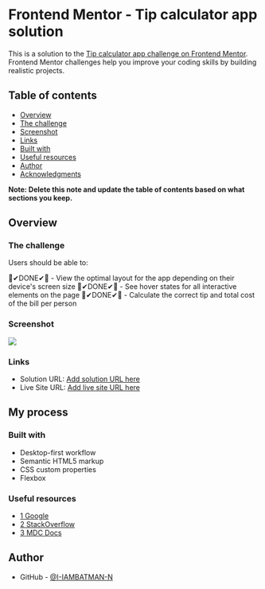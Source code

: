 # Frontend Mentor - Tip calculator app solution

This is a solution to the [Tip calculator app challenge on Frontend Mentor](https://www.frontendmentor.io/challenges/tip-calculator-app-ugJNGbJUX). Frontend Mentor challenges help you improve your coding skills by building realistic projects.

## Table of contents

- [Overview](#overview)
- [The challenge](#the-challenge)
- [Screenshot](#screenshot)
- [Links](#links)
- [Built with](#built-with)
- [Useful resources](#useful-resources)
- [Author](#author)
- [Acknowledgments](#acknowledgments)

**Note: Delete this note and update the table of contents based on what sections you keep.**

## Overview

### The challenge

Users should be able to:

🎉✔DONE✔🎉 - View the optimal layout for the app depending on their device's screen size
🎉✔DONE✔🎉 - See hover states for all interactive elements on the page
🎉✔DONE✔🎉 - Calculate the correct tip and total cost of the bill per person

### Screenshot

![](./screenshot.jpg)

### Links

- Solution URL: [Add solution URL here](https://github.com/I-IAMBATMAN-N/tip-calculator)
- Live Site URL: [Add live site URL here](https://tipo-calculator.netlify.app)

## My process

### Built with

- Desktop-first workflow
- Semantic HTML5 markup
- CSS custom properties
- Flexbox

### Useful resources

- [1 Google](https://www.google.com)
- [2 StackOverflow](https://stackoverflow.com/)
- [3 MDC Docs](https://developer.mozilla.org)

## Author

- GitHub - [@I-IAMBATMAN-N](https://www.twitter.com/yourusername)
